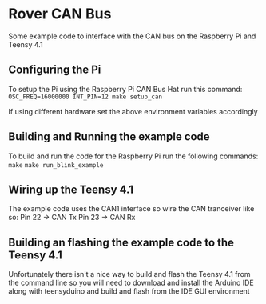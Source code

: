 # Rover CAN Bus
Some example code to interface with the CAN bus on the Raspberry Pi and Teensy 4.1

## Configuring the Pi
To setup the Pi using the Raspberry Pi CAN Bus Hat run this command:
`OSC_FREQ=16000000 INT_PIN=12 make setup_can`

If using different hardware set the above environment variables accordingly

## Building and Running the example code
To build and run the code for the Raspberry Pi run the following commands:
`make`
`make run_blink_example`

## Wiring up the Teensy 4.1
The example code uses the CAN1 interface so wire the CAN tranceiver like so:
Pin 22 -> CAN Tx
Pin 23 -> CAN Rx

## Building an flashing the example code to the Teensy 4.1
Unfortunately there isn't a nice way to build and flash the Teensy 4.1
from the command line so you will need to download and install the Arduino IDE
along with teensyduino and build and flash from the IDE GUI environment